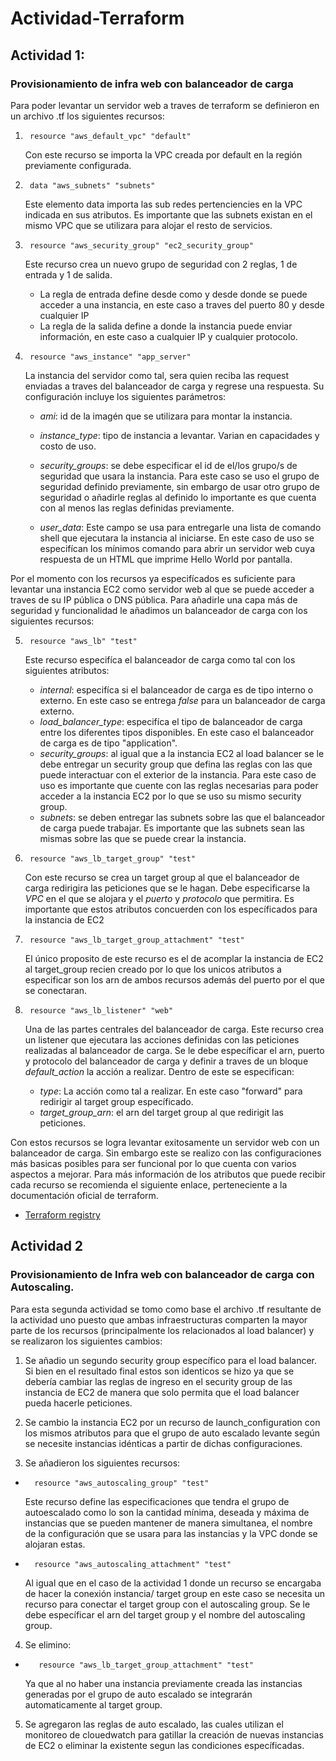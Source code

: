 # Actividad-Terraform

## Actividad 1: 
### Provisionamiento de infra web con balanceador de carga

Para poder levantar un servidor web a traves de terraform se definieron en un archivo .tf los siguientes recursos:

1.      resource "aws_default_vpc" "default"
    Con este recurso se importa la VPC creada por default en la región previamente configurada.

2.      data "aws_subnets" "subnets"
    Este elemento data importa las sub redes pertenciencies en la VPC indicada en sus atributos. Es importante que las subnets existan en el mismo VPC que se utilizara para alojar el resto de servicios.

3.      resource "aws_security_group" "ec2_security_group"
    Este recurso crea un nuevo grupo de seguridad con 2 reglas, 1 de entrada y 1 de salida. 
    - La regla de entrada define desde como y desde donde se puede acceder a una instancia, en este caso a traves del puerto 80 y desde cualquier IP 
     - La regla de la salida define a donde la instancia puede enviar información, en este caso a cualquier IP y cualquier protocolo.

4.      resource "aws_instance" "app_server"
    La instancia del servidor como tal, sera quien reciba las request enviadas a traves del balanceador de carga y regrese una respuesta. Su configuración incluye los siguientes parámetros:

    - *ami*: id de la imagén que se utilizara para montar la instancia. 

    - *instance_type*: tipo de instancia a levantar. Varian en capacidades y costo de uso.

    - *security_groups*: se debe especificar el id de el/los grupo/s de seguridad que usara la instancia. Para este caso se uso el grupo de seguridad definido previamente, sin embargo de usar otro grupo de seguridad o añadirle reglas al definido lo importante es que cuenta con al menos las reglas definidas previamente.

    - *user_data*: Este campo se usa para entregarle una lista de comando shell que ejecutara la instancia al iniciarse. En este caso de uso se especifícan los mínimos comando para abrir un servidor web cuya respuesta de un HTML que imprime Hello World por pantalla.

Por el momento con los recursos ya especifícados es suficiente para levantar una instancia EC2 como servidor web al que se puede acceder a traves de su IP pública o DNS pública. Para añadirle una capa más de seguridad y funcionalidad le añadimos un balanceador de carga con los siguientes recursos:

5.      resource "aws_lb" "test"
    Este recurso especifíca el balanceador de carga como tal con los siguientes atributos:
    - *internal*: especifíca si el balanceador de carga es de tipo interno o externo. En este caso se entrega _false_ para un balanceador de carga externo.
    - *load_balancer_type*: especifíca el tipo de balanceador de carga entre los diferentes tipos disponibles. En este caso el balanceador de carga es de tipo "application".
    - *security_groups*: al igual que a la instancia EC2 al load balancer se le debe entregar un security group que defina las reglas con las que puede interactuar con el exterior de la instancia. Para este caso de uso es importante que cuente con las reglas necesarias para poder acceder a la instancia EC2 por lo que se uso su mismo security group.
    - *subnets*: se deben entregar las subnets sobre las que el balanceador de carga puede trabajar. Es importante que las subnets sean las mismas sobre las que se puede crear la instancia.

6.      resource "aws_lb_target_group" "test"
    Con este recurso se crea un target group al que el balanceador de carga redirigira las peticiones que se le hagan. Debe especificarse la *VPC* en el que se alojara y el *puerto* y *protocolo* que permitira. Es importante que estos atributos concuerden con los específicados para la instancia de EC2

7.      resource "aws_lb_target_group_attachment" "test"
    El único proposito de este recurso es el de acomplar la instancia de EC2 al target_group recien creado por lo que los unicos atributos a especificar son los arn de ambos recursos además del puerto por el que se conectaran.

8.      resource "aws_lb_listener" "web"
    Una de las partes centrales del balanceador de carga. Este recurso crea un listener que ejecutara las acciones definidas con las peticiones realizadas al balanceador de carga.
    Se le debe específicar el arn, puerto y protocolo del balanceador de carga y definir a traves de un bloque *default_action* la acción a realizar. Dentro de este se especifican:
    - *type*: La acción como tal a realizar. En este caso "forward" para redirigir al target group específicado.
    - *target_group_arn*: el arn del target group al que redirigit las peticiones.

Con estos recursos se logra levantar exitosamente un servidor web con un balanceador de carga. Sin embargo este se realizo con las configuraciones más basicas posibles para ser funcional por lo que cuenta con varios aspectos a mejorar. Para más información de los atributos que puede recibir cada recurso se recomienda el siguiente enlace, perteneciente a la documentación oficial de terraform.

- [Terraform registry](https://registry.terraform.io/)

## Actividad 2
###  Provisionamiento de Infra web con balanceador de carga con Autoscaling. 

Para esta segunda actividad se tomo como base el archivo .tf resultante de la actividad uno puesto que ambas infraestructuras comparten la mayor parte de los recursos (principalmente los relacionados al load balancer) y se realizaron los siguientes cambios:

1. Se añadio un segundo security group específico para el load balancer. Si bien en el resultado final estos son identicos se hizo ya que se debería cambiar las reglas de ingreso en el security group de las instancia de EC2 de manera que solo permita que el load balancer pueda hacerle peticiones.

2. Se cambio la instancia EC2 por un recurso de launch_configuration con los mismos atributos para que el grupo de auto escalado levante según se necesite instancias idénticas a partir de dichas configuraciones. 

3. Se añadieron los siguientes recursos:
-       resource "aws_autoscaling_group" "test"
    Este recurso define las especificaciones que tendra el grupo de autoescalado como lo son la cantidad mínima, deseada y máxima de instancias que se pueden mantener de manera simultanea, el nombre de la configuración que se usara para las instancias y la VPC donde se alojaran estas.


-       resource "aws_autoscaling_attachment" "test"
    Al igual que en el caso de la actividad 1 donde un recurso se encargaba de hacer la conexión instancia/ target group en este caso se necesita un recurso para conectar el target group con el autoscaling group. Se le debe específicar el arn del target group y el nombre del autoscaling group.

4. Se elimino:
        
-        resource "aws_lb_target_group_attachment" "test" 
    Ya que al no haber una instancia previamente creada las instancias generadas por el grupo de auto escalado se integrarán automaticamente al target group.

5. Se agregaron las reglas de auto escalado, las cuales utilizan el monitoreo de clouedwatch para gatillar la creación de nuevas instancias de EC2 o eliminar la existente segun las condiciones específicadas.

